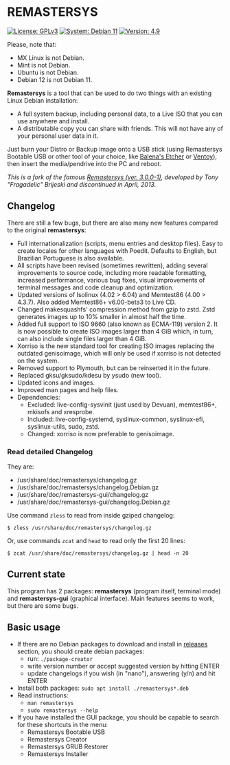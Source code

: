 # REMASTERSYS

<a href="https://github.com/nerun/remastersys/blob/master/LICENSE" target="_blank"><img alt="License: GPLv3" src="https://img.shields.io/badge/License-GPLv3-blue" /></a> <a href="https://www.debian.org/" target="_blank"><img alt="System: Debian 11" src="https://img.shields.io/badge/System-Debian%2011-blue" /></a> <a href="https://github.com/nerun/remastersys/releases" target="_blank"><img alt="Version: 4.9" src="https://img.shields.io/badge/Version-4.9%20beta-brightgreen" /></a>

Please, note that:
* MX Linux is not Debian.
* Mint is not Debian.
* Ubuntu is not Debian.
* Debian 12 is not Debian 11.

**Remastersys** is a tool that can be used to do two things with an existing Linux Debian installation:

* A full system backup, including personal data, to a Live ISO that you can use anywhere and install.
* A distributable copy you can share with friends. This will not have any of your personal user data in it.

Just burn your Distro or Backup image onto a USB stick (using Remastersys Bootable USB or other tool of your choice, like [Balena's Etcher](https://github.com/balena-io/etcher) or [Ventoy](https://github.com/ventoy/Ventoy)), then insert the media/pendrive into the PC and reboot.

*This is a fork of the famous [Remastersys (ver. 3.0.0-1)](https://web.archive.org/web/20130423105647/http://www.remastersys.com/), developed by Tony "Fragadelic" Brijeski and discontinued in April, 2013.*

## Changelog

There are still a few bugs, but there are also many new features compared to the original **remastersys**:

* Full internationalization (scripts, menu entries and desktop files). Easy to create locales for other languages with Poedit. Defaults to English, but Brazilian Portuguese is also available.
* All scripts have been revised (sometimes rewritten), adding several improvements to source code, including more readable formatting, increased performance, various bug fixes, visual improvements of terminal messages and code cleanup and optimization.
* Updated versions of Isolinux (4.02 > 6.04) and Memtest86 (4.00 > 4.3.7). Also added Memtest86+ v6.00-beta3 to Live CD.
* Changed makesquashfs' compression method from gzip to zstd. Zstd generates images up to 10% smaller in almost half the time.
* Added full support to ISO 9660 (also known as ECMA-119) version 2. It is now possible to create ISO images larger than 4 GiB which, in turn, can also include single files larger than 4 GiB.
* Xorriso is the new standard tool for creating ISO images replacing the outdated genisoimage, which will only be used if xorriso is not detected on the system.
* Removed support to Plymouth, but can be reinserted it in the future.
* Replaced gksu/gksudo/kdesu by ysudo (new tool).
* Updated icons and images.
* Improved man pages and help files.
* Dependencies:
  * Excluded: live-config-sysvinit (just used by Devuan), memtest86+, mkisofs and xresprobe.
  * Included: live-config-systemd, syslinux-common, syslinux-efi, syslinux-utils, sudo, zstd.
  * Changed: xorriso is now preferable to genisoimage.

### Read detailed Changelog
They are:
- /usr/share/doc/remastersys/changelog.gz
- /usr/share/doc/remastersys/changelog.Debian.gz
- /usr/share/doc/remastersys-gui/changelog.gz
- /usr/share/doc/remastersys-gui/changelog.Debian.gz

Use command `zless` to read from inside gziped changelog:
```shell
$ zless /usr/share/doc/remastersys/changelog.gz
```
Or, use commands `zcat` and `head` to read only the first 20 lines:
```shell
$ zcat /usr/share/doc/remastersys/changelog.gz | head -n 20
```

## Current state

This program has 2 packages: **remastersys** (program itself, terminal mode) and **remastersys-gui** (graphical interface). Main features seems to work, but there are some bugs.

## Basic usage
* If there are no Debian packages to download and install in [releases](https://github.com/nerun/remastersys/releases) section, you should create debian packages:
  * run: `./package-creator`
  * write version number or accept suggested version by hitting ENTER
  * update changelogs if you wish (in "nano"), answering (y/n) and hit ENTER
* Install both packages: `sudo apt install ./remastersys*.deb`
* Read instructions:
  * `man remastersys`
  * `sudo remastersys --help`
* If you have installed the GUI package, you should be capable to search for these shortcuts in the menu:
  * Remastersys Bootable USB
  * Remastersys Creator
  * Remastersys GRUB Restorer
  * Remastersys Installer
